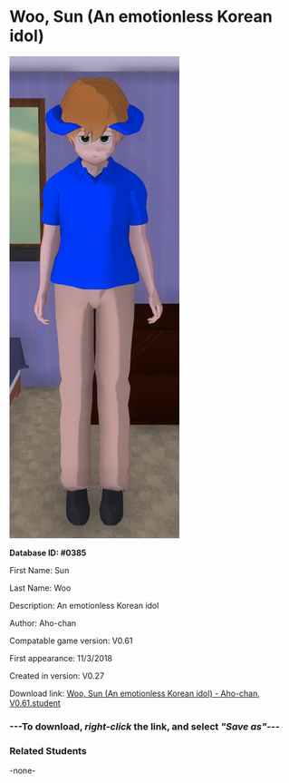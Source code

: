 # Woo, Sun (An emotionless Korean idol)

<img src="../../Files/Images/Woo, Sun (An emotionless Korean idol).png" title="Woo, Sun (An emotionless Korean idol) - Aho-chan, V0.61">

**Database ID: #0385**

First Name: Sun

Last Name: Woo

Description: An emotionless Korean idol

Author: Aho-chan

Compatable game version: V0.61

First appearance: 11/3/2018

Created in version: V0.27

Download link: <a href="https://raw.githubusercontent.com/Arbiter1223/Daigaku-Gurashi-Custom-Students/master/Files/Student%20Files/Woo%2C%20Sun%20(An%20emotionless%20Korean%20idol)%20-%20Aho-chan%2C%20V0.61.student">Woo, Sun (An emotionless Korean idol) - Aho-chan, V0.61.student</a>

### ---**To download, _right-click_ the link, and select _"Save as"_**---

### Related Students

-none-
